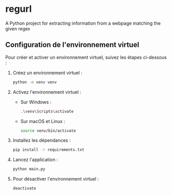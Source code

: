 # regurl
A Python project for extracting information from a webpage matching the given regex

## Configuration de l'environnement virtuel
Pour créer et activer un environnement virtuel, suivez les étapes ci-dessous :

1. Créez un environnement virtuel :
    ```sh
    python -m venv venv
    ```

2. Activez l'environnement virtuel :
    - Sur Windows :
        ```sh
        .\venv\Scripts\activate
        ```
    - Sur macOS et Linux :
        ```sh
        source venv/bin/activate
        ```

3. Installez les dépendances :
    ```sh
    pip install -r requirements.txt
    ```

4. Lancez l'application :
    ```sh
    python main.py
    ```

5. Pour désactiver l'environnement virtuel :
    ```sh
    deactivate
    ```
